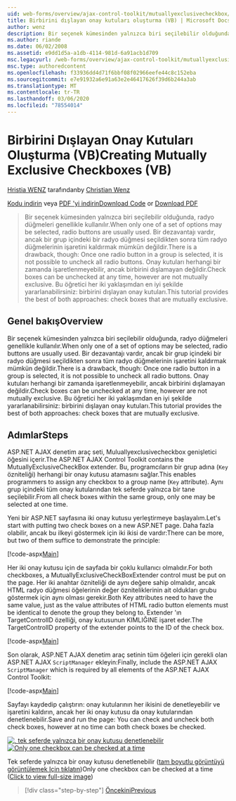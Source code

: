 ```yaml
---
uid: web-forms/overview/ajax-control-toolkit/mutuallyexclusivecheckbox/creating-mutually-exclusive-checkboxes-vb
title: Birbirini dışlayan onay kutuları oluşturma (VB) | Microsoft Docs
author: wenz
description: Bir seçenek kümesinden yalnızca biri seçilebilir olduğunda, radyo düğmeleri genellikle kullanılır. Bir dezavantajı vardır, ancak bir grup içindeki bir radyo düğmesi seçildikten sonra,...
ms.author: riande
ms.date: 06/02/2008
ms.assetid: e9dd1d5a-a1db-4114-981d-6a91acb1d709
msc.legacyurl: /web-forms/overview/ajax-control-toolkit/mutuallyexclusivecheckbox/creating-mutually-exclusive-checkboxes-vb
msc.type: authoredcontent
ms.openlocfilehash: f33936dd4d71f6bbf08f02966eefe44c8c152eba
ms.sourcegitcommit: e7e91932a6e91a63e2e46417626f39d6b244a3ab
ms.translationtype: MT
ms.contentlocale: tr-TR
ms.lasthandoff: 03/06/2020
ms.locfileid: "78554014"
---
```

# <a name="creating-mutually-exclusive-checkboxes-vb"></a><span data-ttu-id="64e72-104">Birbirini Dışlayan Onay Kutuları Oluşturma (VB)</span><span class="sxs-lookup"><span data-stu-id="64e72-104">Creating Mutually Exclusive Checkboxes (VB)</span></span>

<span data-ttu-id="64e72-105">[Hristia WENZ](https://github.com/wenz) tarafından</span><span class="sxs-lookup"><span data-stu-id="64e72-105">by [Christian Wenz](https://github.com/wenz)</span></span>

<span data-ttu-id="64e72-106">[Kodu indirin](https://download.microsoft.com/download/9/3/f/93f8daea-bebd-4821-833b-95205389c7d0/MutuallyExclusiveCheckBox0.vb.zip) veya [PDF 'yi indirin](https://download.microsoft.com/download/b/6/a/b6ae89ee-df69-4c87-9bfb-ad1eb2b23373/mutuallyexclusivecheckbox0VB.pdf)</span><span class="sxs-lookup"><span data-stu-id="64e72-106">[Download Code](https://download.microsoft.com/download/9/3/f/93f8daea-bebd-4821-833b-95205389c7d0/MutuallyExclusiveCheckBox0.vb.zip) or [Download PDF](https://download.microsoft.com/download/b/6/a/b6ae89ee-df69-4c87-9bfb-ad1eb2b23373/mutuallyexclusivecheckbox0VB.pdf)</span></span>

> <span data-ttu-id="64e72-107">Bir seçenek kümesinden yalnızca biri seçilebilir olduğunda, radyo düğmeleri genellikle kullanılır.</span><span class="sxs-lookup"><span data-stu-id="64e72-107">When only one of a set of options may be selected, radio buttons are usually used.</span></span> <span data-ttu-id="64e72-108">Bir dezavantajı vardır, ancak bir grup içindeki bir radyo düğmesi seçildikten sonra tüm radyo düğmelerinin işaretini kaldırmak mümkün değildir.</span><span class="sxs-lookup"><span data-stu-id="64e72-108">There is a drawback, though: Once one radio button in a group is selected, it is not possible to uncheck all radio buttons.</span></span> <span data-ttu-id="64e72-109">Onay kutuları herhangi bir zamanda işaretlenmeyebilir, ancak birbirini dışlamayan değildir.</span><span class="sxs-lookup"><span data-stu-id="64e72-109">Check boxes can be unchecked at any time, however are not mutually exclusive.</span></span> <span data-ttu-id="64e72-110">Bu öğretici her iki yaklaşımdan en iyi şekilde yararlanabilirsiniz: birbirini dışlayan onay kutuları.</span><span class="sxs-lookup"><span data-stu-id="64e72-110">This tutorial provides the best of both approaches: check boxes that are mutually exclusive.</span></span>

## <a name="overview"></a><span data-ttu-id="64e72-111">Genel bakış</span><span class="sxs-lookup"><span data-stu-id="64e72-111">Overview</span></span>

<span data-ttu-id="64e72-112">Bir seçenek kümesinden yalnızca biri seçilebilir olduğunda, radyo düğmeleri genellikle kullanılır.</span><span class="sxs-lookup"><span data-stu-id="64e72-112">When only one of a set of options may be selected, radio buttons are usually used.</span></span> <span data-ttu-id="64e72-113">Bir dezavantajı vardır, ancak bir grup içindeki bir radyo düğmesi seçildikten sonra tüm radyo düğmelerinin işaretini kaldırmak mümkün değildir.</span><span class="sxs-lookup"><span data-stu-id="64e72-113">There is a drawback, though: Once one radio button in a group is selected, it is not possible to uncheck all radio buttons.</span></span> <span data-ttu-id="64e72-114">Onay kutuları herhangi bir zamanda işaretlenmeyebilir, ancak birbirini dışlamayan değildir.</span><span class="sxs-lookup"><span data-stu-id="64e72-114">Check boxes can be unchecked at any time, however are not mutually exclusive.</span></span> <span data-ttu-id="64e72-115">Bu öğretici her iki yaklaşımdan en iyi şekilde yararlanabilirsiniz: birbirini dışlayan onay kutuları.</span><span class="sxs-lookup"><span data-stu-id="64e72-115">This tutorial provides the best of both approaches: check boxes that are mutually exclusive.</span></span>

## <a name="steps"></a><span data-ttu-id="64e72-116">Adımlar</span><span class="sxs-lookup"><span data-stu-id="64e72-116">Steps</span></span>

<span data-ttu-id="64e72-117">ASP.NET AJAX denetim araç seti, Muluallyexclusivecheckbox genişletici öğesini içerir.</span><span class="sxs-lookup"><span data-stu-id="64e72-117">The ASP.NET AJAX Control Toolkit contains the MutuallyExclusiveCheckBox extender.</span></span> <span data-ttu-id="64e72-118">Bu, programcıların bir grup adına (`Key` özniteliği) herhangi bir onay kutusu atamasını sağlar.</span><span class="sxs-lookup"><span data-stu-id="64e72-118">This enables programmers to assign any checkbox to a group name (`Key` attribute).</span></span> <span data-ttu-id="64e72-119">Aynı grup içindeki tüm onay kutularından tek seferde yalnızca bir tane seçilebilir.</span><span class="sxs-lookup"><span data-stu-id="64e72-119">From all check boxes within the same group, only one may be selected at one time.</span></span>

<span data-ttu-id="64e72-120">Yeni bir ASP.NET sayfasına iki onay kutusu yerleştirmeye başlayalım.</span><span class="sxs-lookup"><span data-stu-id="64e72-120">Let's start with putting two check boxes on a new ASP.NET page.</span></span> <span data-ttu-id="64e72-121">Daha fazla olabilir, ancak bu ilkeyi göstermek için iki ikisi de vardır:</span><span class="sxs-lookup"><span data-stu-id="64e72-121">There can be more, but two of them suffice to demonstrate the principle:</span></span>

[!code-aspx[Main](creating-mutually-exclusive-checkboxes-vb/samples/sample1.aspx)]

<span data-ttu-id="64e72-122">Her iki onay kutusu için de sayfada bir çoklu kullanıcı olmalıdır.</span><span class="sxs-lookup"><span data-stu-id="64e72-122">For both checkboxes, a MutuallyExclusiveCheckBoxExtender control must be put on the page.</span></span> <span data-ttu-id="64e72-123">Her iki anahtar özniteliği de aynı değere sahip olmalıdır, ancak HTML radyo düğmesi öğelerinin değer özniteliklerinin ait oldukları grubu göstermek için aynı olması gerekir.</span><span class="sxs-lookup"><span data-stu-id="64e72-123">Both Key attributes need to have the same value, just as the value attributes of HTML radio button elements must be identical to denote the group they belong to.</span></span> <span data-ttu-id="64e72-124">Extender 'ın TargetControlID özelliği, onay kutusunun KIMLIĞINE işaret eder.</span><span class="sxs-lookup"><span data-stu-id="64e72-124">The TargetControlID property of the extender points to the ID of the check box.</span></span>

[!code-aspx[Main](creating-mutually-exclusive-checkboxes-vb/samples/sample2.aspx)]

<span data-ttu-id="64e72-125">Son olarak, ASP.NET AJAX denetim araç setinin tüm öğeleri için gerekli olan ASP.NET AJAX `ScriptManager` ekleyin:</span><span class="sxs-lookup"><span data-stu-id="64e72-125">Finally, include the ASP.NET AJAX `ScriptManager` which is required by all elements of the ASP.NET AJAX Control Toolkit:</span></span>

[!code-aspx[Main](creating-mutually-exclusive-checkboxes-vb/samples/sample3.aspx)]

<span data-ttu-id="64e72-126">Sayfayı kaydedip çalıştırın: onay kutularının her ikisini de denetleyebilir ve işaretini kaldırın, ancak her iki onay kutusu da onay kutularından denetlenebilir.</span><span class="sxs-lookup"><span data-stu-id="64e72-126">Save and run the page: You can check and uncheck both check boxes, however at no time can both check boxes be checked.</span></span>

<span data-ttu-id="64e72-127">[![, tek seferde yalnızca bir onay kutusu denetlenebilir](creating-mutually-exclusive-checkboxes-vb/_static/image2.png)](creating-mutually-exclusive-checkboxes-vb/_static/image1.png)</span><span class="sxs-lookup"><span data-stu-id="64e72-127">[![Only one checkbox can be checked at a time](creating-mutually-exclusive-checkboxes-vb/_static/image2.png)](creating-mutually-exclusive-checkboxes-vb/_static/image1.png)</span></span>

<span data-ttu-id="64e72-128">Tek seferde yalnızca bir onay kutusu denetlenebilir ([tam boyutlu görüntüyü görüntülemek Için tıklatın](creating-mutually-exclusive-checkboxes-vb/_static/image3.png))</span><span class="sxs-lookup"><span data-stu-id="64e72-128">Only one checkbox can be checked at a time ([Click to view full-size image](creating-mutually-exclusive-checkboxes-vb/_static/image3.png))</span></span>

> [!div class="step-by-step"]
> [<span data-ttu-id="64e72-129">Öncekini</span><span class="sxs-lookup"><span data-stu-id="64e72-129">Previous</span></span>](creating-mutually-exclusive-checkboxes-cs.md)

